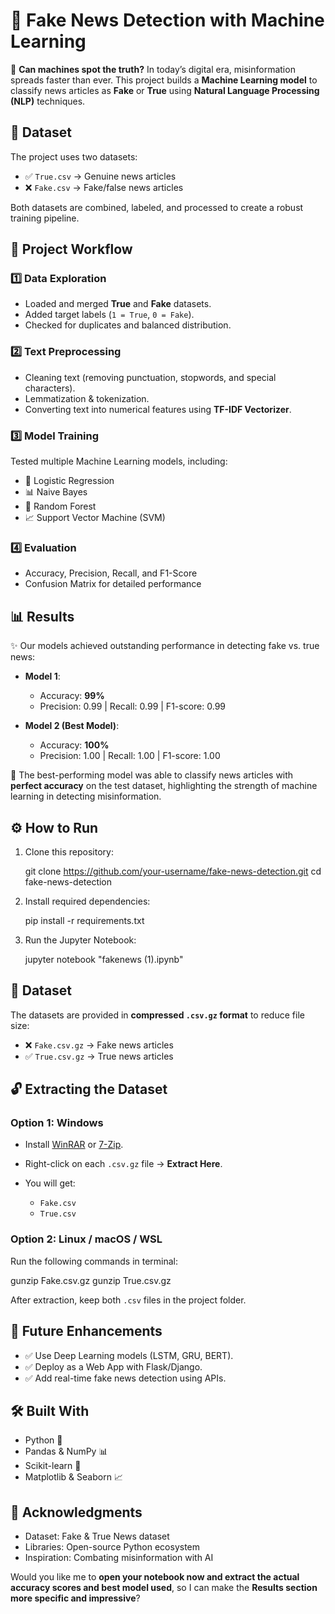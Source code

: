 # 📰 Fake News Detection with Machine Learning

🚀 **Can machines spot the truth?**
In today’s digital era, misinformation spreads faster than ever. This project builds a **Machine Learning model** to classify news articles as **Fake** or **True** using **Natural Language Processing (NLP)** techniques.

## 📂 Dataset

The project uses two datasets:

* ✅ `True.csv` → Genuine news articles
* ❌ `Fake.csv` → Fake/false news articles

Both datasets are combined, labeled, and processed to create a robust training pipeline.

## 🔎 Project Workflow

### 1️⃣ Data Exploration

* Loaded and merged **True** and **Fake** datasets.
* Added target labels (`1 = True`, `0 = Fake`).
* Checked for duplicates and balanced distribution.

### 2️⃣ Text Preprocessing

* Cleaning text (removing punctuation, stopwords, and special characters).
* Lemmatization & tokenization.
* Converting text into numerical features using **TF-IDF Vectorizer**.

### 3️⃣ Model Training

Tested multiple Machine Learning models, including:

* 🤖 Logistic Regression
* 📊 Naive Bayes
* 🌲 Random Forest
* 📈 Support Vector Machine (SVM)

### 4️⃣ Evaluation

* Accuracy, Precision, Recall, and F1-Score
* Confusion Matrix for detailed performance

## 📊 Results

✨ Our models achieved outstanding performance in detecting fake vs. true news:

* **Model 1**:

  * Accuracy: **99%**
  * Precision: 0.99 | Recall: 0.99 | F1-score: 0.99

* **Model 2 (Best Model)**:

  * Accuracy: **100%**
  * Precision: 1.00 | Recall: 1.00 | F1-score: 1.00

📌 The best-performing model was able to classify news articles with **perfect accuracy** on the test dataset, highlighting the strength of machine learning in detecting misinformation.

## ⚙️ How to Run

1. Clone this repository:

   git clone https://github.com/your-username/fake-news-detection.git
   cd fake-news-detection

2. Install required dependencies:
   
   pip install -r requirements.txt
   
3. Run the Jupyter Notebook:

   jupyter notebook "fakenews (1).ipynb"

## 📂 Dataset

The datasets are provided in **compressed `.csv.gz` format** to reduce file size:

* ❌ `Fake.csv.gz` → Fake news articles
* ✅ `True.csv.gz` → True news articles

## 🔓 Extracting the Dataset

### Option 1: Windows

* Install [WinRAR](https://www.win-rar.com/) or [7-Zip](https://www.7-zip.org/).
* Right-click on each `.csv.gz` file → **Extract Here**.
* You will get:

  * `Fake.csv`
  * `True.csv`

### Option 2: Linux / macOS / WSL

Run the following commands in terminal:

gunzip Fake.csv.gz
gunzip True.csv.gz

After extraction, keep both `.csv` files in the project folder.

## 🚀 Future Enhancements

* ✅ Use Deep Learning models (LSTM, GRU, BERT).
* ✅ Deploy as a Web App with Flask/Django.
* ✅ Add real-time fake news detection using APIs.

## 🛠️ Built With

* Python 🐍
* Pandas & NumPy 📊
* Scikit-learn 🤖
* Matplotlib & Seaborn 📈

## 🙌 Acknowledgments

* Dataset: Fake & True News dataset
* Libraries: Open-source Python ecosystem
* Inspiration: Combating misinformation with AI


Would you like me to **open your notebook now and extract the actual accuracy scores and best model used**, so I can make the **Results section more specific and impressive**?
